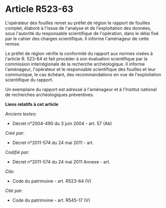 # Article R523-63

L'opérateur des fouilles remet au préfet de région le rapport de fouilles complet, élaboré à l'issue de l'analyse et de
l'exploitation des données, sous l'autorité du responsable scientifique de l'opération, dans le délai fixé par le cahier des
charges scientifique. Il informe l'aménageur de cette remise. 

Le préfet de région vérifie la conformité du rapport aux normes visées à l'article R. 523-64 et fait procéder à son
évaluation scientifique par la commission interrégionale de la recherche archéologique. Il informe l'aménageur, l'opérateur
et le responsable scientifique des fouilles et leur communique, le cas échéant, des recommandations en vue de l'exploitation
scientifique du rapport. 

Un exemplaire du rapport est adressé à l'aménageur et à l'Institut national de recherches archéologiques préventives.

**Liens relatifs à cet article**

_Anciens textes_:

  - Décret n°2004-490 du 3 juin 2004 - art. 57 (Ab)

_Créé par_:

  - Décret n°2011-574 du 24 mai 2011  - art.

_Codifié par_:

  - Décret n°2011-574 du 24 mai 2011 Annexe - art.

_Cite_:

  - Code du patrimoine - art. R523-64 (V)

_Cité par_:

  - Code du patrimoine - art. R545-17 (V)
